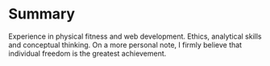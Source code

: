 # Summary

Experience in physical fitness and web development. Ethics, analytical skills and conceptual thinking. On a more personal note, I firmly believe that individual freedom is the greatest achievement.
